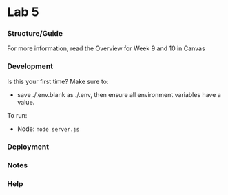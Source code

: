 # Lab 5
### Structure/Guide

For more information, read the Overview for Week 9 and 10 in Canvas

### Development

Is this your first time? Make sure to: 
* save ./.env.blank as ./.env, then ensure all environment variables have a value.

To run: 
* Node: `node server.js`

### Deployment

### Notes

### Help
